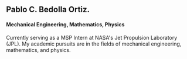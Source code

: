 ## Pablo C. Bedolla Ortiz.
#### Mechanical Engineering, Mathematics, Physics
Currently serving as a MSP Intern at NASA's Jet Propulsion Laboratory (JPL). My academic pursuits are in the fields of mechanical engineering, mathematics, and physics. 
